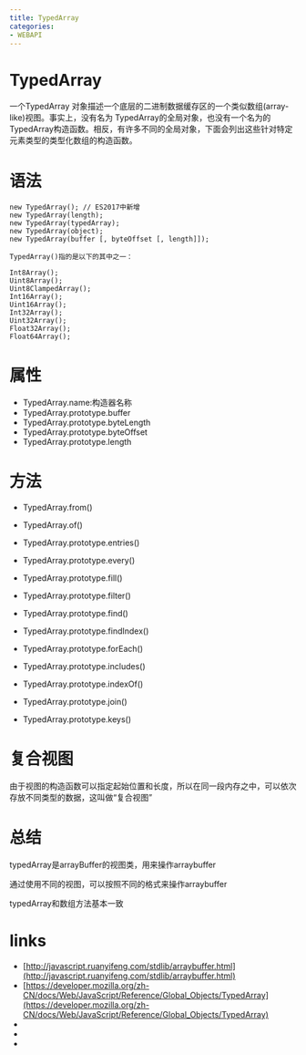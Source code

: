```yaml
---
title: TypedArray
categories: 
- WEBAPI
---
```


# TypedArray

一个TypedArray 对象描述一个底层的二进制数据缓存区的一个类似数组(array-like)视图。事实上，没有名为 TypedArray的全局对象，也没有一个名为的 TypedArray构造函数。相反，有许多不同的全局对象，下面会列出这些针对特定元素类型的类型化数组的构造函数。





# 语法

```
new TypedArray(); // ES2017中新增
new TypedArray(length); 
new TypedArray(typedArray); 
new TypedArray(object); 
new TypedArray(buffer [, byteOffset [, length]]); 

TypedArray()指的是以下的其中之一： 

Int8Array(); 
Uint8Array(); 
Uint8ClampedArray();
Int16Array(); 
Uint16Array();
Int32Array(); 
Uint32Array(); 
Float32Array(); 
Float64Array();
```


# 属性

- TypedArray.name:构造器名称
- TypedArray.prototype.buffer 
- TypedArray.prototype.byteLength 
- TypedArray.prototype.byteOffset 
- TypedArray.prototype.length



# 方法

- TypedArray.from() 
- TypedArray.of()

- TypedArray.prototype.entries()
- TypedArray.prototype.every()
- TypedArray.prototype.fill()
- TypedArray.prototype.filter()
- TypedArray.prototype.find()
- TypedArray.prototype.findIndex()
- TypedArray.prototype.forEach()
- TypedArray.prototype.includes() 
- TypedArray.prototype.indexOf()
- TypedArray.prototype.join()
- TypedArray.prototype.keys()


# 复合视图
由于视图的构造函数可以指定起始位置和长度，所以在同一段内存之中，可以依次存放不同类型的数据，这叫做“复合视图”

# 总结

typedArray是arrayBuffer的视图类，用来操作arraybuffer

通过使用不同的视图，可以按照不同的格式来操作arraybuffer

typedArray和数组方法基本一致


# links

- [http://javascript.ruanyifeng.com/stdlib/arraybuffer.html](http://javascript.ruanyifeng.com/stdlib/arraybuffer.html)
- [https://developer.mozilla.org/zh-CN/docs/Web/JavaScript/Reference/Global_Objects/TypedArray](https://developer.mozilla.org/zh-CN/docs/Web/JavaScript/Reference/Global_Objects/TypedArray)
- []()
- []()
- []()